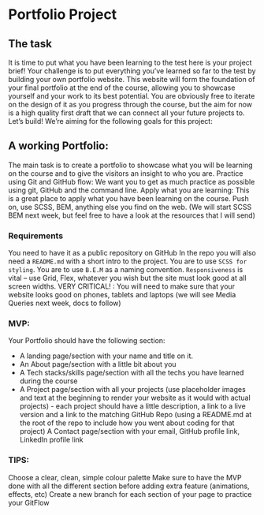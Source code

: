 # Portfolio Project

## The task
It is time to put what you have been learning to the test here is your project brief! Your challenge is to put everything you’ve learned so far to the test by building your own portfolio website. This website will form the foundation of your final portfolio at the end of the course, allowing you to showcase yourself and your work to its best potential. You are obviously free to iterate on the design of it as you progress through the course, but the aim for now is a high quality first draft that we can connect all your future projects to. Let’s build! We’re aiming for the following goals for this project:

## A working Portfolio:
The main task is to create a portfolio to showcase what you will be learning on the course and to give the visitors an insight to who you are.
Practice using Git and GitHub flow:
We want you to get as much practice as possible using git, GitHub and the command line.
Apply what you are learning:
This is a great place to apply what you have been learning on the course. Push on, use SCSS, BEM, anything else you find on the web. (We will start SCSS BEM next week, but feel free to have a look at the resources that I will send)
### Requirements
You need to have it as a public repository on GitHub In the repo you will also need a `README.md` with a short intro to the project. You are to use `SCSS for styling`. You are to use `B.E.M` as a naming convention. `Responsiveness` is vital – use Grid, Flex, whatever you wish but the site must look good at all screen widths. VERY CRITICAL! : You will need to make sure that your website looks good on phones, tablets and laptops (we will see Media Queries next week, docs to follow)
### MVP:
Your Portfolio should have the following section:
- A landing page/section with your name and title on it. 
- An About page/section with a little bit about you 
- A Tech stacks/skills page/section with all the techs you have learned during the course 
- A Project page/section with all your projects
     (use placeholder images and text at the beginning to render your website as it would with actual projects) - each project should have a little description, a link to a live version and a link to the matching GitHub Repo (using a README.md at the root of the repo to include how you went about coding for that project) A Contact page/section with your email, GitHub profile link, LinkedIn profile link
### TIPS:
Choose a clear, clean, simple colour palette Make sure to have the MVP done with all the different section before adding extra feature (animations, effects, etc) Create a new branch for each section of your page to practice your GitFlow